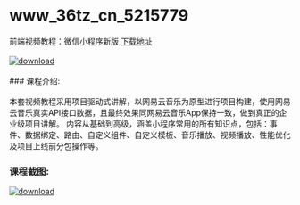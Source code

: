 # www_36tz_cn_5215779
前端视频教程：微信小程序新版
[下载地址](http://www.36tz.cn/article/5215779 "下载地址")
<br/></br>[![download](http://36tz.cn/muke_img/2020_10_2-63-300x190.png "下载地址")](http://www.36tz.cn/article/5215779 "下载地址")
<br/></br>### 课程介绍:<br/></br>本套视频教程采用项目驱动式讲解，以网易云音乐为原型进行项目构建，使用网易云音乐真实API接口数据，且最终效果同网易云音乐App保持一致，做到真正的企业级项目讲解。
内容从基础到高级，涵盖小程序常用的所有知识点，包括：事件、数据绑定、路由、自定义组件、自定义模板、音乐播放、视频播放、性能优化及项目上线前分包操作等。

### 课程截图:
[![download](http://36tz.cn/muke_img/2020_10_1-67.png "下载地址")](http://www.36tz.cn/article/5215779 "下载地址")

